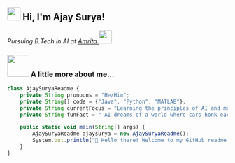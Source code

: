 <h2><img src="https://emojis.slackmojis.com/emojis/images/1531849430/4246/blob-sunglasses.gif?1531849430" width="30"/> Hi, I'm Ajay Surya!</h2>

<p><em>Pursuing B.Tech in AI at <a href="https://www.amrita.edu/">Amrita
</a><img src="https://media.giphy.com/media/WUlplcMpOCEmTGBtBW/giphy.gif" width="30"> 
</em></p>

### <img src="https://media.giphy.com/media/VgCDAzcKvsR6OM0uWg/giphy.gif" width="50"> A little more about me...  

```javascript
class AjaySuryaReadme {
    private String pronouns = "He/Him";
    private String[] code = {"Java", "Python", "MATLAB"};
    private String currentFocus = "Learning the principles of AI and making open source contributions";
    private String funFact = " AI dreams of a world where cars honk each other in Morse code.";

    public static void main(String[] args) {
        AjaySuryaReadme ajaysurya = new AjaySuryaReadme();
        System.out.println("👋 Hello there! Welcome to my GitHub readme.");
    }
}
